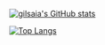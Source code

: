 [![gilsaia's GitHub stats](https://github-readme-stats-gilsaia.vercel.app/api?username=gilsaia)](https://github.com/anuraghazra/github-readme-stats)

[![Top Langs](https://github-readme-stats-gilsaia.vercel.app/api/top-langs/?username=gilsaia&layout=compact)](https://github.com/anuraghazra/github-readme-stats)
